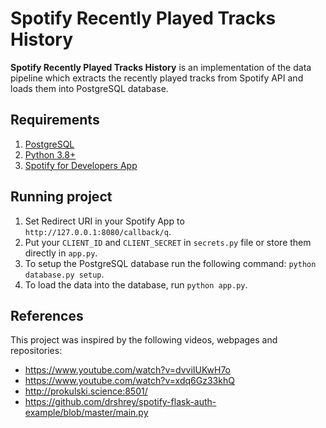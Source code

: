 # Spotify Recently Played Tracks History
**Spotify Recently Played Tracks History** is an implementation of the data pipeline which extracts the recently played tracks from Spotify API and loads them into PostgreSQL database.

## Requirements
1. [PostgreSQL](https://www.postgresql.org/)
2. [Python 3.8+](https://www.python.org/) 
3. [Spotify for Developers App](https://developer.spotify.com/dashboard/)

## Running project
1. Set Redirect URI in your Spotify App to `http://127.0.0.1:8080/callback/q`.
2. Put your `CLIENT_ID` and `CLIENT_SECRET` in `secrets.py` file or store them directly in `app.py`.
3. To setup the PostgreSQL database run the following command: `python database.py setup`.
4. To load the data into the database, run `python app.py`.

## References
This project was inspired by the following videos, webpages and repositories:
- https://www.youtube.com/watch?v=dvviIUKwH7o
- https://www.youtube.com/watch?v=xdq6Gz33khQ
- http://prokulski.science:8501/
- https://github.com/drshrey/spotify-flask-auth-example/blob/master/main.py
